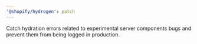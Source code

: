 ```yaml
---
'@shopify/hydrogen': patch
---
```


Catch hydration errors related to experimental server components bugs and prevent them from being logged in production.
